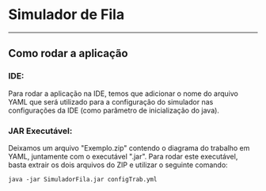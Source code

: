# Simulador de Fila

----

## Como rodar a aplicação

### IDE:
Para rodar a aplicação na IDE, temos que adicionar
o nome do arquivo YAML que será utilizado para 
a configuração do simulador nas configurações da 
IDE (como parâmetro de inicialização do java).



### JAR Executável:
Deixamos um arquivo "Exemplo.zip" contendo o diagrama do trabalho em YAML,
juntamente com o executável ".jar". Para rodar 
este executável, basta extrair os dois arquivos do ZIP e
utilizar o seguinte comando:

```shell
java -jar SimuladorFila.jar configTrab.yml
```
